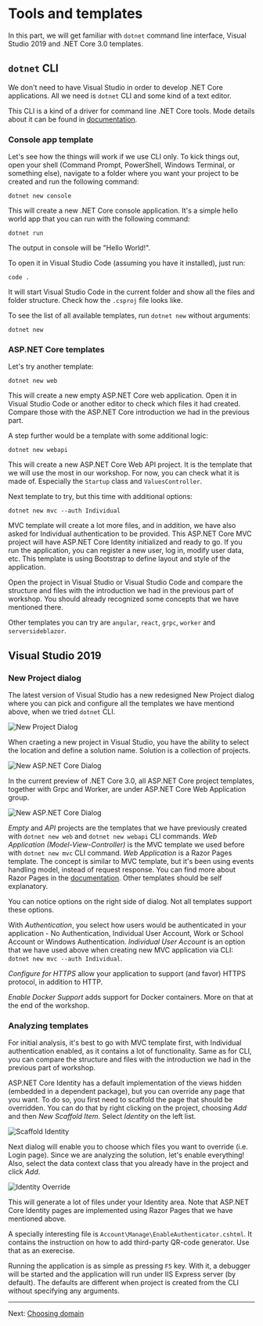# Tools and templates

In this part, we will get familiar with `dotnet` command line interface, Visual Studio 2019 and .NET Core 3.0 templates.

## `dotnet` CLI

We don't need to have Visual Studio in order to develop .NET Core applications. All we need is `dotnet` CLI and some kind of a text editor.

This CLI is a kind of a driver for command line .NET Core tools. Mode details about it can be found in [documentation](https://docs.microsoft.com/en-us/dotnet/core/tools/?tabs=netcore2x).

### Console app template

Let's see how the things will work if we use CLI only. To kick things out, open your shell (Command Prompt, PowerShell, Windows Terminal, or something else), navigate to a folder where you want your project to be created and run the following command:

    dotnet new console

This will create a new .NET Core console application. It's a simple hello world app that you can run with the following command:

    dotnet run

The output in console will be "Hello World!".

To open it in Visual Studio Code (assuming you have it installed), just run:

    code .

It will start Visual Studio Code in the current folder and show all the files and folder structure. Check how the `.csproj` file looks like.

To see the list of all available templates, run `dotnet new` without arguments:

    dotnet new

### ASP.NET Core templates

Let's try another template:

    dotnet new web

This will create a new empty ASP.NET Core web application. Open it in Visual Studio Code or another editor to check which files it had created. Compare those with the ASP.NET Core introduction we had in the previous part.

A step further would be a template with some additional logic:

    dotnet new webapi

This will create a new ASP.NET Core Web API project. It is the template that we will use the most in our workshop. For now, you can check what it is made of. Especially the `Startup` class and `ValuesController`.

Next template to try, but this time with additional options:

    dotnet new mvc --auth Individual

MVC template will create a lot more files, and in addition, we have also asked for Individual authentication to be provided. This ASP.NET Core MVC project will have ASP.NET Core Identity initialized and ready to go. If you run the application, you can register a new user, log in, modify user data, etc. This template is using Bootstrap to define layout and style of the application.

Open the project in Visual Studio or Visual Studio Code and compare the structure and files with the introduction we had in the previous part of workshop. You should already recognized some concepts that we have mentioned there.

Other templates you can try are `angular`, `react`, `grpc`, `worker` and `serversideblazor`.

## Visual Studio 2019

### New Project dialog

The latest version of Visual Studio has a new redesigned New Project dialog where you can pick and configure all the templates we have mentiond above, when we tried `dotnet` CLI.

![New Project Dialog](images/vs-new-project-dialog.png)

When craeting a new project in Visual Studio, you have the ability to select the location and define a solution name. Solution is a collection of projects.

![New ASP.NET Core Dialog](images/vs-new-aspnetcore.png)

In the current preview of .NET Core 3.0, all ASP.NET Core project templates, together with Grpc and Worker, are under ASP.NET Core Web Application group.

![New ASP.NET Core Dialog](images/vs-new-aspnetcore-2.png)

*Empty* and *API* projects are the templates that we have previously created with `dotnet new web` and `dotnet new webapi` CLI commands. *Web Application (Model-View-Controller)* is the MVC template we used before with `dotnet new mvc` CLI command. *Web Application* is a Razor Pages template. The concept is similar to MVC template, but it's been using events handling model, instead of request response. You can find more about Razor Pages in the [documentation](https://docs.microsoft.com/en-us/aspnet/core/razor-pages/?view=aspnetcore-3.0&tabs=visual-studio). Other templates should be self explanatory.

You can notice options on the right side of dialog. Not all templates support these options. 

With *Authentication*, you select how users would be authenticated in your application - No Authentication, Individual User Account, Work or School Account or Windows Authentication. *Individual User Account* is an option that we have used above when creating new MVC application via CLI: `dotnet new mvc --auth Individual`. 

*Configure for HTTPS* allow your application to support (and favor) HTTPS protocol, in addition to HTTP.

*Enable Docker Support* adds support for Docker containers. More on that at the end of the workshop.

### Analyzing templates

For initial analysis, it's best to go with MVC template first, with Individual authentication enabled, as it contains a lot of functionality. Same as for CLI, you can compare the structure and files with the introduction we had in the previous part of workshop.

ASP.NET Core Identity has a default implementation of the views hidden (embedded in a dependent package), but you can override any page that you want. To do so, you first need to scaffold the page that should be overridden. You can do that by right clicking on the project, choosing *Add* and then *New Scaffold Item*. Select *Identity* on the left list.

![Scaffold Identity](images/vs-scaffold-identity.png)

Next dialog will enable you to choose which files you want to override (i.e. Login page). Since we are analyzing the solution, let's enable everything! Also, select the data context class that you already have in the project and click *Add*.

![Identity Override](images/vs-identity-override.png)

This will generate a lot of files under your Identity area. Note that ASP.NET Core Identity pages are implemented using Razor Pages that we have mentioned above.

A specially interesting file is `Account\Manage\EnableAuthenticator.cshtml`. It contains the instruction on how to add third-party QR-code generator. Use that as an exerecise.

Running the application is as simple as pressing `F5` key. With it, a debugger will be started and the application will run under IIS Express server (by default). The defaults are different when project is created from the CLI without specifying any arguments.

-------

Next: [Choosing domain](03-choosing-a-domain.md)